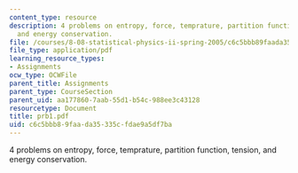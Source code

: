 ```yaml
---
content_type: resource
description: 4 problems on entropy, force, temprature, partition function, tension,
  and energy conservation.
file: /courses/8-08-statistical-physics-ii-spring-2005/c6c5bbb89faada35335cfdae9a5df7ba_prb1.pdf
file_type: application/pdf
learning_resource_types:
- Assignments
ocw_type: OCWFile
parent_title: Assignments
parent_type: CourseSection
parent_uid: aa177860-7aab-55d1-b54c-988ee3c43128
resourcetype: Document
title: prb1.pdf
uid: c6c5bbb8-9faa-da35-335c-fdae9a5df7ba
---
```

4 problems on entropy, force, temprature, partition function, tension, and energy conservation.

